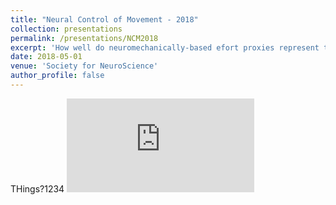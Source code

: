 ```yaml
---
title: "Neural Control of Movement - 2018"
collection: presentations
permalink: /presentations/NCM2018
excerpt: 'How well do neuromechanically-based efort proxies represent the metabolic cost of reaching?'
date: 2018-05-01
venue: 'Society for NeuroScience'
author_profile: false
---
```


THings?1234
<embed src="https://github.com/GBruening/GBruening.github.io/raw/master/posters/MLMC_2018.pdf" type="application/pdf" />


<!-- 
This paper is about the number 1. The number 2 is left for future work.
<embed src="https://github.com/GBruening/GBruening.github.io/raw/master/images/arm_model/Full2.pdf" type="application/pdf" />

[Download paper here](http://academicpages.github.io/files/paper1.pdf)

Recommended citation: Your Name, You. (2009). "Paper Title Number 1." <i>Journal 1</i>. 1(1). -->